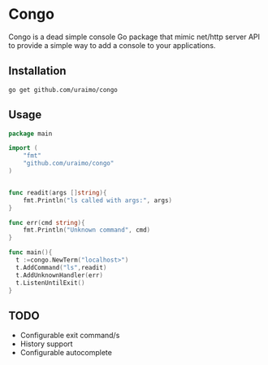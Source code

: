 # Congo

Congo is a dead simple console Go package that mimic net/http server API to provide a simple way to add a console to your applications.

Installation
------------

	go get github.com/uraimo/congo

Usage
-----

```go
package main

import (
	"fmt"
	"github.com/uraimo/congo"
)


func readit(args []string){
	fmt.Println("ls called with args:", args)
}

func err(cmd string){
	fmt.Println("Unknown command", cmd)
}

func main(){
  t :=congo.NewTerm("localhost>")
  t.AddCommand("ls",readit)
  t.AddUnknownHandler(err)
  t.ListenUntilExit()
} 
```

TODO
----
+ Configurable exit command/s
+ History support
+ Configurable autocomplete

